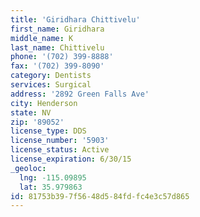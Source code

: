```yaml
---
title: 'Giridhara Chittivelu'
first_name: Giridhara
middle_name: K
last_name: Chittivelu
phone: '(702) 399-8888'
fax: '(702) 399-8090'
category: Dentists
services: Surgical
address: '2892 Green Falls Ave'
city: Henderson
state: NV
zip: '89052'
license_type: DDS
license_number: '5903'
license_status: Active
license_expiration: 6/30/15
_geoloc:
  lng: -115.09895
  lat: 35.979863
id: 81753b39-7f56-48d5-84fd-fc4e3c57d865
---
```

